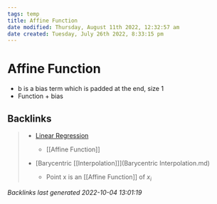 ```yaml
---
tags: temp
title: Affine Function
date modified: Thursday, August 11th 2022, 12:32:57 am
date created: Tuesday, July 26th 2022, 8:33:15 pm
---
```


# Affine Function
- b is a bias term which is padded at the end, size 1
- Function + bias

## Backlinks

> - [Linear Regression](LinearRegression.md)
>   - [[Affine Function]]
>    
> - [Barycentric [[Interpolation]]](Barycentric Interpolation.md)
>   - Point x is an [[Affine Function]] of $x_i$

_Backlinks last generated 2022-10-04 13:01:19_

